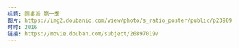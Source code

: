 ```yaml
---
标题: 圆桌派 第一季
图片: https://img2.doubanio.com/view/photo/s_ratio_poster/public/p2390929081.jpg
时时: 2016
链接: https://movie.douban.com/subject/26897019/
---
```

